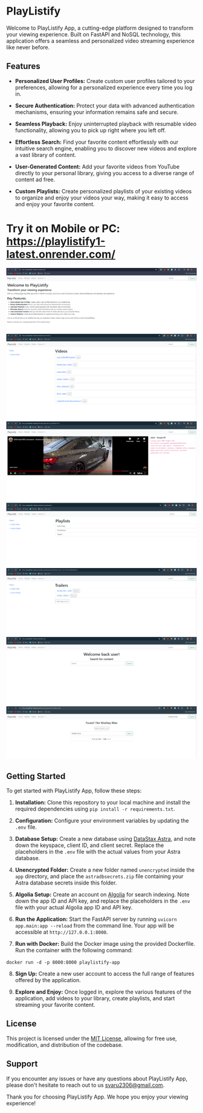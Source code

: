 # PlayListify

Welcome to PlayListify App, a cutting-edge platform designed to transform your viewing experience. Built on FastAPI and NoSQL technology, this application offers a seamless and personalized video streaming experience like never before.

## Features

- **Personalized User Profiles:** Create custom user profiles tailored to your preferences, allowing for a personalized experience every time you log in.
  
- **Secure Authentication:** Protect your data with advanced authentication mechanisms, ensuring your information remains safe and secure.

- **Seamless Playback:** Enjoy uninterrupted playback with resumable video functionality, allowing you to pick up right where you left off.

- **Effortless Search:** Find your favorite content effortlessly with our intuitive search engine, enabling you to discover new videos and explore a vast library of content.

- **User-Generated Content:** Add your favorite videos from YouTube directly to your personal library, giving you access to a diverse range of content ad free.

- **Custom Playlists:** Create personalized playlists of your existing videos to organize and enjoy your videos your way, making it easy to access and enjoy your favorite content.

# Try it on Mobile or PC: https://playlistify1-latest.onrender.com/

![Playlistify](screenshots/image.png)
![Playlisitfy1](screenshots/playlistify-ss1.png)
![Playlisitfy1](screenshots/playlistify-ss2.png)
![Playlisitfy1](screenshots/playlistify-ss3.png)
![Playlisitfy1](screenshots/playlistify-ss4.png)
![Playlisitfy1](screenshots/playlistify-ss5.png)
![Playlisitfy1](screenshots/playlistify-ss6.png)


## Getting Started

To get started with PlayListify App, follow these steps:

1. **Installation:** Clone this repository to your local machine and install the required dependencies using `pip install -r requirements.txt`.

2. **Configuration:** Configure your environment variables by updating the `.env` file.

3. **Database Setup:** Create a new database using [DataStax Astra](https://astra.datastax.com/), and note down the keyspace, client ID, and client secret. Replace the placeholders in the `.env` file with the actual values from your Astra database.

4. **Unencrypted Folder:** Create a new folder named `unencrypted` inside the `app` directory, and place the `astradbsecrets.zip` file containing your Astra database secrets inside this folder.

5. **Algolia Setup:** Create an account on [Algolia](https://dashboard.algolia.com/) for search indexing. Note down the app ID and API key, and replace the placeholders in the `.env` file with your actual Algolia app ID and API key.

6. **Run the Application:** Start the FastAPI server by running `uvicorn app.main:app --reload` from the command line. Your app will be accessible at `http://127.0.0.1:8000`.

7. **Run with Docker:** Build the Docker image using the provided Dockerfile. Run the container with the following command:

`docker run -d -p 8000:8000 playlistify-app`

8. **Sign Up:** Create a new user account to access the full range of features offered by the application.

9. **Explore and Enjoy:** Once logged in, explore the various features of the application, add videos to your library, create playlists, and start streaming your favorite content.

## License

This project is licensed under the [MIT License](LICENSE), allowing for free use, modification, and distribution of the codebase.

## Support

If you encounter any issues or have any questions about PlayListify App, please don't hesitate to reach out to us svaru2306@gmail.com.

Thank you for choosing PlayListify App. We hope you enjoy your viewing experience!
